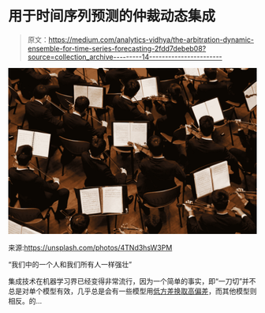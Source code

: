 # 用于时间序列预测的仲裁动态集成

> 原文：<https://medium.com/analytics-vidhya/the-arbitration-dynamic-ensemble-for-time-series-forecasting-2fdd7debeb08?source=collection_archive---------14----------------------->

![](img/d372964cd39a9f56bb10cf77655c992b.png)

来源:https://unsplash.com/photos/4TNd3hsW3PM

“我们中的一个人和我们所有人一样强壮”

集成技术在机器学习界已经变得非常流行，因为一个简单的事实，即“一刀切”并不总是对单个模型有效，几乎总是会有一些模型用[低方差换取高偏差](https://en.wikipedia.org/wiki/Bias%E2%80%93variance_tradeoff#:~:text=In%20statistics%20and%20machine%20learning%2C%20the%20bias%E2%80%93variance%20tradeoff,the%20parameter%20estimates%20across%20samples%2C%20and%20vice%20versa.)，而其他模型则相反。的…